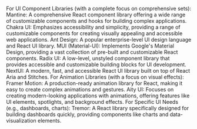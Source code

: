For UI Component Libraries (with a complete focus on comprehensive sets):
Mantine: A comprehensive React component library offering a wide range of customizable components and hooks for building complex applications.
Chakra UI: Emphasizes accessibility and simplicity, providing a range of customizable components for creating visually appealing and accessible web applications.
Ant Design: A popular enterprise-level UI design language and React UI library.
MUI (Material-UI): Implements Google's Material Design, providing a vast collection of pre-built and customizable React components.
Radix UI: A low-level, unstyled component library that provides accessible and customizable building blocks for UI development.
NextUI: A modern, fast, and accessible React UI library built on top of React Aria and Stitches.
For Animation Libraries (with a focus on visual effects):
Framer Motion: A production-ready animation library for React, making it easy to create complex animations and gestures.
Aity UI: Focuses on creating modern-looking applications with animations, offering features like UI elements, spotlights, and background effects.
For Specific UI Needs (e.g., dashboards, charts):
Tremor: A React library specifically designed for building dashboards quickly, providing components like charts and data-visualization elements.
